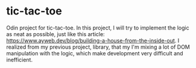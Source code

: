 # tic-tac-toe

Odin project for tic-tac-toe. In  this project, I will try to implement the logic as neat as possible, just like this article: https://www.ayweb.dev/blog/building-a-house-from-the-inside-out. I realized from my previous project, library, that my I'm mixing a lot of DOM manipulation with the logic, which make development very difficult and inefficient.
